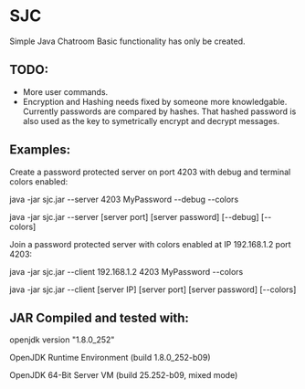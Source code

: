# SJC
Simple Java Chatroom
Basic functionality has only be created.

## TODO:
- More user commands.
- Encryption and Hashing needs fixed by someone more knowledgable. Currently passwords are compared by hashes. That hashed password is also used as the key to symetrically encrypt and decrypt messages.

## Examples:
Create a password protected server on port 4203 with debug and terminal colors enabled:

java -jar sjc.jar --server 4203 MyPassword --debug --colors

java -jar sjc.jar --server [server port] [server password] [--debug] [--colors]

Join a password protected server with colors enabled at IP 192.168.1.2 port 4203:

java -jar sjc.jar --client 192.168.1.2 4203 MyPassword --colors

java -jar sjc.jar --client [server IP] [server port] [server password] [--colors]

## JAR Compiled and tested with:
openjdk version "1.8.0_252"

OpenJDK Runtime Environment (build 1.8.0_252-b09)

OpenJDK 64-Bit Server VM (build 25.252-b09, mixed mode)
